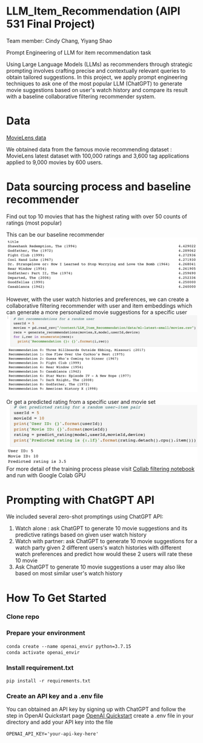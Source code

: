 # LLM_Item_Recommendation (AIPI 531 Final Project)
Team member: Cindy Chang, Yiyang Shao

Prompt Engineering of LLM for item recommendation task

Using Large Language Models (LLMs) as recommenders through strategic prompting involves crafting precise and contextually relevant queries to obtain tailored suggestions. In this project, we apply prompt engineering techniques to ask one of the most popular LLM (ChatGPT) to generate movie suggestions based on user's watch history and compare its result with a baseline collaborative filtering recommender system.

# Data
[MovieLens data](https://grouplens.org/datasets/movielens/)

We obtained data from the famous movie recommending dataset : MovieLens latest dataset with 100,000 ratings and 3,600 tag applications applied to 9,000 movies by 600 users.

# Data sourcing process and baseline recommender
Find out top 10 movies that has the highest rating with over 50 counts of ratings (most popular)

This can be our baseline recommender
![Screenshot](https://github.com/changyuhsin1999/LLM_Item_Recommendation/blob/main/images/Screenshot%202023-12-07%20at%203.26.53%20PM.png)

However, with the user watch histories and preferences, we can create a collaborative filtering recommender with user and item embeddings which can generate a more personalized movie suggestions for a specific user
![Screenshot](https://github.com/changyuhsin1999/LLM_Item_Recommendation/blob/main/images/Screenshot%202023-12-07%20at%203.45.29%20PM.png)

Or get a predicted rating from a specific user and movie set
![Screenshot](https://github.com/changyuhsin1999/LLM_Item_Recommendation/blob/main/images/Screenshot%202023-12-07%20at%203.53.37%20PM.png)
For more detail of the training process please visit [Collab filtering notebook](https://github.com/changyuhsin1999/LLM_Item_Recommendation/blob/main/Baseline_collab_filtering_movie_rec.ipynb) and run with Google Colab GPU

# Prompting with ChatGPT API
We included several zero-shot promptings using ChatGPT API:

1. Watch alone : ask ChatGPT to generate 10 movie suggestions and its predictive ratings based on given user watch history
2. Watch with partner: ask ChatGPT to generate 10 movie suggestions for a watch party given 2 different users's watch histories with different watch preferences and predict how would these 2 users will rate these 10 movie
3. Ask ChatGPT to generate 10 movie suggestions a user may also like based on most similar user's watch history

# How To Get Started
### Clone repo
### Prepare your environment

```
conda create --name openai_envir python=3.7.15
conda activate openai_envir
```
### Install requirement.txt

```
pip install -r requirements.txt
```
### Create an API key and a .env file
You can obtained an API key by signing up with ChatGPT and follow the step in OpenAI Quickstart page [OpenAI Quickstart](https://platform.openai.com/docs/quickstart?context=python)
create a .env file in your directory and add your API key into the file

```
OPENAI_API_KEY='your-api-key-here'
```
